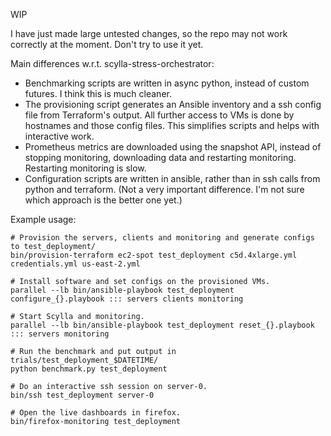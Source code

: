 WIP

I have just made large untested changes, so the repo may not work correctly at the moment. Don't try to use it yet.

Main differences w.r.t. scylla-stress-orchestrator:
- Benchmarking scripts are written in async python, instead of custom futures. I think this is much cleaner.
- The provisioning script generates an Ansible inventory and a ssh config file from Terraform's output. All further access to VMs is done by hostnames and those config files. This simplifies scripts and helps with interactive work.
- Prometheus metrics are downloaded using the snapshot API, instead of stopping monitoring, downloading data and restarting monitoring. Restarting monitoring is slow.
- Configuration scripts are written in ansible, rather than in ssh calls from python and terraform. (Not a very important difference. I'm not sure which approach is the better one yet.)

Example usage:

```
# Provision the servers, clients and monitoring and generate configs to test_deployment/
bin/provision-terraform ec2-spot test_deployment c5d.4xlarge.yml credentials.yml us-east-2.yml

# Install software and set configs on the provisioned VMs.
parallel --lb bin/ansible-playbook test_deployment configure_{}.playbook ::: servers clients monitoring

# Start Scylla and monitoring.
parallel --lb bin/ansible-playbook test_deployment reset_{}.playbook ::: servers monitoring

# Run the benchmark and put output in trials/test_deployment_$DATETIME/
python benchmark.py test_deployment

# Do an interactive ssh session on server-0.
bin/ssh test_deployment server-0

# Open the live dashboards in firefox.
bin/firefox-monitoring test_deployment
```
